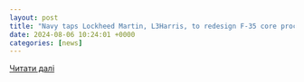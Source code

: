 ```yaml
---
layout: post
title: "Navy taps Lockheed Martin, L3Harris, to redesign F-35 core processor SDRAM memory and panoramic display"
date: 2024-08-06 10:24:01 +0000
categories: [news]
---
```


[Читати далі](https://www.militaryaerospace.com/computers/article/55130907/lockheed-martin-f-35-core-processor-panoramic-display)

